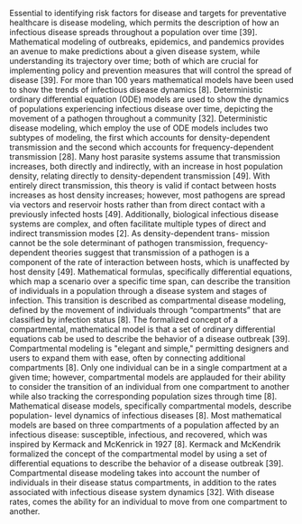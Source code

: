Essential to identifying risk factors for disease and targets for preventative healthcare is disease modeling, which permits the description of how an infectious disease spreads throughout a population over time [39]. Mathematical modeling of outbreaks, epidemics, and pandemics provides an avenue to make predictions about a given disease
system, while understanding its trajectory over time; both of which are crucial for implementing policy and prevention measures that will control the spread of disease
[39]. For more than 100 years mathematical models have been used to show the trends of infectious disease dynamics [8]. Deterministic ordinary differential equation (ODE)
models are used to show the dynamics of populations experiencing infectious disease over time, depicting the movement of a pathogen throughout a community [32].
Deterministic disease modeling, which employ the use of ODE models includes two subtypes of modeling, the first which accounts for density-dependent transmission and
the second which accounts for frequency-dependent transmission [28]. Many host parasite systems assume that transmission increases, both directly and indirectly, with an
increase in host population density, relating directly to density-dependent transmission [49]. With entirely direct transmission, this theory is valid if contact between hosts
increases as host density increases; however, most pathogens are spread via vectors and reservoir hosts rather than from direct contact with a previously infected hosts [49].
Additionally, biological infectious disease systems are complex, and often facilitate multiple types of direct and indirect transmission modes [2]. As density-dependent trans-
mission cannot be the sole determinant of pathogen transmission, frequency-dependent
theories suggest that transmission of a pathogen is a component of the rate of interaction between hosts, which is unaffected by host density [49].
Mathematical formulas, specifically differential equations, which map a scenario over a specific time span, can describe the transition of individuals in a population
through a disease system and stages of infection. This transition is described as compartmental disease modeling, defined by the movement of individuals through “compartments” that are classified by infection status [8]. The formalized concept of a compartmental, mathematical model is that a set of ordinary differential equations
cab be used to describe the behavior of a disease outbreak [39]. Compartmental modeling is "elegant and simple," permitting designers and users to expand them with
ease, often by connecting additional compartments [8]. Only one individual can be in a single compartment at a given time; however, compartmental models are applauded
for their ability to consider the transition of an individual from one compartment to
another while also tracking the corresponding population sizes through time [8]. Mathematical disease models, specifically compartmental models, describe population-
level dynamics of infectious diseases [8]. Most mathematical models are based on three compartments of a population affected by an infectious disease: susceptible, infectious,
and recovered, which was inspired by Kermack and McKenrick in 1927 [8]. Kermack and McKendrik formalized the concept of the compartmental model by using a set of
differential equations to describe the behavior of a disease outbreak [39]. Compartmental disease modeling takes into account the number of individuals in their disease
status compartments, in addition to the rates associated with infectious disease system
dynamics [32]. With disease rates, comes the ability for an individual to move from one compartment to another.
